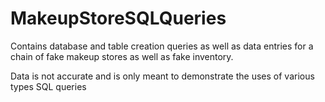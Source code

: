 # MakeupStoreSQLQueries

Contains database and table creation queries as well as data entries for a chain of fake makeup stores as well as fake inventory.

Data is not accurate and is only meant to demonstrate the uses of various types SQL queries
